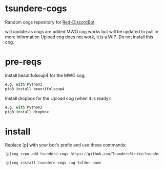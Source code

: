 # tsundere-cogs

Random cogs repository for [Red-DiscordBot](https://github.com/Twentysix26/Red-DiscordBot) 

will update as cogs are added
MWO cog works but will be updated to pull in more information
Upload cog does not work, it is a WIP. Do not install this cog.

# pre-reqs
Install beautifulsoup4 for the MWO cog:

```python
e.g. with Python3
pip3 install beautifulsoup4
```


Install dropbox for the Upload cog (when it is ready):

```python
e.g. with Python3
pip3 install dropbox
```

# install
Replace [p] with your bot's prefix and use these commands:

```python
[p]cog repo add tsundere-cogs https://github.com/TsundereStrike/tsundere-cogs
```

```python
[p]cog install tsundere-cogs cog-folder-name
```
